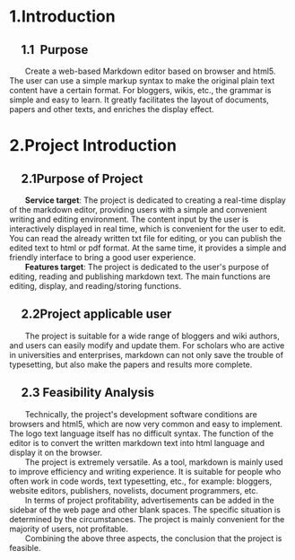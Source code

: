 # 1.Introduction #  
## &emsp;1.1&ensp;Purpose ##  
&emsp;&emsp;Create a web-based Markdown editor based on browser and html5. The user can use a simple markup syntax to make
the original plain text content have a certain format. For bloggers, wikis, etc., the grammar is simple and easy
to learn. It greatly facilitates the layout of documents, papers and other texts, and enriches the display effect.  
# 2.Project Introduction #  
## &emsp;2.1Purpose of Project ##  
&emsp;&emsp;**Service target**: The project is dedicated to creating a real-time display of the markdown editor, providing users with a 
simple and convenient writing and editing environment. The content input by the user is interactively displayed in real time, 
which is convenient for the user to edit. You can read the already written txt file for editing, or you can publish the edited 
text to html or pdf format. At the same time, it provides a simple and friendly interface to bring a good user experience.  
&emsp;&emsp;**Features target**: The project is dedicated to the user's purpose of editing, reading and publishing markdown text. 
The main functions are editing, display, and reading/storing functions.  
## &emsp;2.2Project applicable user ##  
&emsp;&emsp;The project is suitable for a wide range of bloggers and wiki authors, and users can easily modify and update them. 
For scholars who are active in universities and enterprises, markdown can not only save the trouble of typesetting, but also 
make the papers and results more complete.  
## &emsp;2.3 Feasibility Analysis ##
&emsp;&emsp;Technically, the project's development software conditions are browsers and html5, which are now very common and easy 
to implement. The logo text language itself has no difficult syntax. The function of the editor is to convert the written markdown 
text into html language and display it on the browser.  
&emsp;&emsp;The project is extremely versatile. As a tool, markdown is mainly used to improve efficiency and writing experience. 
It is suitable for people who often work in code words, text typesetting, etc., for example: bloggers, website editors, publishers, 
novelists, document programmers, etc.  
&emsp;&emsp;In terms of project profitability, advertisements can be added in the sidebar of the web page and other blank spaces. 
The specific situation is determined by the circumstances. The project is mainly convenient for the majority of users, not profitable.  
&emsp;&emsp;Combining the above three aspects, the conclusion that the project is feasible.  

